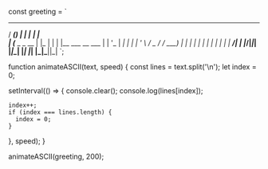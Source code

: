 const greeting = `
   _____ _       _     _______ _             
  / ____(_)     | |   |__   __| |            
 | (___  _ _ __ | |_     | |  | |__   ___  __
  \___ \| | '_ \| __|    | |  | '_ \ / _ \/ /
  ____) | | | | | |_     | |  | | | |  __/| |
 |_____/|_|_| |_|\__|    |_|  |_| |_|\___||_|
`;

function animateASCII(text, speed) {
  const lines = text.split('\n');
  let index = 0;

  setInterval(() => {
    console.clear();
    console.log(lines[index]);

    index++;
    if (index === lines.length) {
      index = 0;
    }
  }, speed);
}

animateASCII(greeting, 200);

